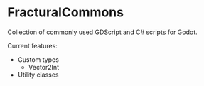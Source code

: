 # FracturalCommons

Collection of commonly used GDScript and C# scripts for Godot.

Current features:
- Custom types
  - Vector2Int
- Utility classes
